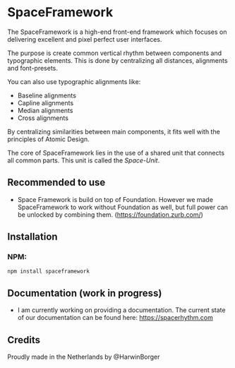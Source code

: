 # SpaceFramework 
The SpaceFramework is a high-end front-end framework which focuses on delivering excellent and pixel perfect user interfaces. 

The purpose is create common vertical rhythm between components and typographic elements. This is done by centralizing all distances, alignments and font-presets. 

You can also use typographic alignments like:
 * Baseline alignments
 * Capline alignments
 * Median alignments
 * Cross alignments 
 
By centralizing similarities between main components, it fits well with the principles of Atomic Design.

The core of SpaceFramework lies in the use of a shared unit that connects all common parts. This unit is called the *Space-Unit*. 

## Recommended to use
- Space Framework is build on top of Foundation. However we made 
SpaceFramework to work without Foundation as well, but full power can be unlocked by combining them. (https://foundation.zurb.com/) 

## Installation

### NPM:
```
npm install spaceframework
```

## Documentation (work in progress)
- I am currently working on providing a documentation. The current state of our documentation can be found here: https://spacerhythm.com 


## Credits
Proudly made in the Netherlands by @HarwinBorger
